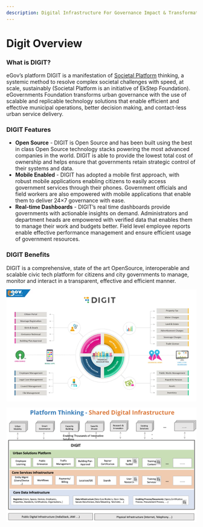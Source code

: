 ```yaml
---
description: Digital Infrastructure For Governance Impact & Transformation
---
```


# Digit Overview

### What is DIGIT? <a id="What-is-DIGIT?"></a>

 eGov’s platform DIGIT is a manifestation of [Societal Platform](https://societalplatform.org/) thinking, a systemic method to resolve complex societal challenges with speed, at scale, sustainably \(Societal Platform is an initiative of EkStep Foundation\). eGovernments Foundation transforms urban governance with the use of scalable and replicable technology solutions that enable efficient and effective municipal operations, better decision making, and contact-less urban service delivery.

### DIGIT Features <a id="DIGIT-Features"></a>

* **Open Source** - DIGIT is Open Source and has been built using the best in class Open Source technology stacks powering the most advanced companies in the world. DIGIT is able to provide the lowest total cost of ownership and helps ensure that governments retain strategic control of their systems and data.
* **Mobile Enabled** - DIGIT has adopted a mobile first approach, with robust mobile applications enabling citizens to easily access government services through their phones. Government officials and field workers are also empowered with mobile applications that enable them to deliver 24×7 governance with ease.
* **Real-time Dashboards** - DIGIT’s real time dashboards provide governments with actionable insights on demand. Administrators and department heads are empowered with verified data that enables them to manage their work and budgets better. Field level employee reports enable effective performance management and ensure efficient usage of government resources.

### DIGIT Benefits <a id="DIGIT-Benefits"></a>

DIGIT is a comprehensive, state of the art OpenSource, interoperable and scalable civic tech platform for citizens and city governments to manage, monitor and interact in a transparent, effective and efficient manner.

![](../.gitbook/assets/image%20%2857%29.png)

![](../.gitbook/assets/image%20%2855%29.png)

